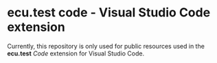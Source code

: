 # ecu.test code - Visual Studio Code extension
Currently, this repository is only used for public resources used in the **ecu.test** *Code*
extension for Visual Studio Code.
